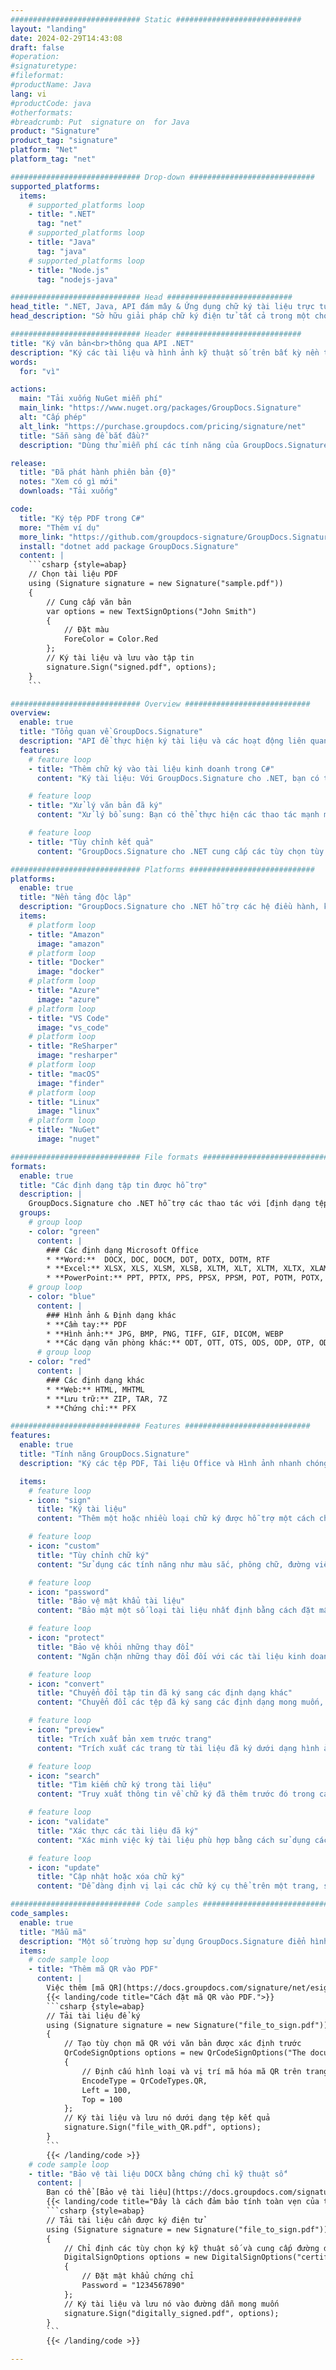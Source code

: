 ```yaml
---
############################# Static ############################
layout: "landing"
date: 2024-02-29T14:43:08
draft: false
#operation: 
#signaturetype: 
#fileformat: 
#productName: Java
lang: vi
#productCode: java
#otherformats: 
#breadcrumb: Put  signature on  for Java
product: "Signature"
product_tag: "signature"
platform: "Net"
platform_tag: "net"

############################# Drop-down ############################
supported_platforms:
  items:
    # supported_platforms loop
    - title: ".NET"
      tag: "net"
    # supported_platforms loop
    - title: "Java"
      tag: "java"
    # supported_platforms loop
    - title: "Node.js"
      tag: "nodejs-java"

############################# Head ############################
head_title: ".NET, Java, API đám mây & Ứng dụng chữ ký tài liệu trực tuyến"
head_description: "Sở hữu giải pháp chữ ký điện tử tất cả trong một cho các ứng dụng .NET, Java và đám mây. Ký các định dạng tài liệu phổ biến trực tuyến bằng tính năng kéo và thả đơn giản"

############################# Header ############################
title: "Ký văn bản<br>thông qua API .NET"
description: "Ký các tài liệu và hình ảnh kỹ thuật số trên bất kỳ nền tảng nào bằng cách sử dụng các giải pháp dựa trên ứng dụng và API linh hoạt của chúng tôi dành cho lập trình viên và người dùng cuối."
words:
  for: "vì"

actions:
  main: "Tải xuống NuGet miễn phí"
  main_link: "https://www.nuget.org/packages/GroupDocs.Signature"
  alt: "Cấp phép"
  alt_link: "https://purchase.groupdocs.com/pricing/signature/net"
  title: "Sẵn sàng để bắt đầu?"
  description: "Dùng thử miễn phí các tính năng của GroupDocs.Signature hoặc yêu cầu giấy phép"

release:
  title: "Đã phát hành phiên bản {0}"
  notes: "Xem có gì mới"
  downloads: "Tải xuống"

code:
  title: "Ký tệp PDF trong C#"
  more: "Thêm ví dụ"
  more_link: "https://github.com/groupdocs-signature/GroupDocs.Signature-for-.NET"
  install: "dotnet add package GroupDocs.Signature"
  content: |
    ```csharp {style=abap}   
    // Chọn tài liệu PDF
    using (Signature signature = new Signature("sample.pdf"))
    {
        // Cung cấp văn bản
        var options = new TextSignOptions("John Smith")
        {
            // Đặt màu
            ForeColor = Color.Red
        };
        // Ký tài liệu và lưu vào tập tin
        signature.Sign("signed.pdf", options);
    }
    ```

############################# Overview ############################
overview:
  enable: true
  title: "Tổng quan về GroupDocs.Signature"
  description: "API để thực hiện ký tài liệu và các hoạt động liên quan trong ứng dụng .NET"
  features:
    # feature loop
    - title: "Thêm chữ ký vào tài liệu kinh doanh trong C#"
      content: "Ký tài liệu: Với GroupDocs.Signature cho .NET, bạn có thể thêm nhiều loại chữ ký khác nhau, chẳng hạn như văn bản, hình ảnh, mã vạch và chứng chỉ kỹ thuật số vào tài liệu PDF và Office. API này cho phép bạn ký tài liệu của mình với hầu hết mọi loại dữ liệu, bao gồm cả siêu dữ liệu ẩn."

    # feature loop
    - title: "Xử lý văn bản đã ký"
      content: "Xử lý bổ sung: Bạn có thể thực hiện các thao tác mạnh mẽ trên các tài liệu đã ký bằng GroupDocs.Signature. Điều này bao gồm tìm kiếm chữ ký hiện có trong tài liệu kinh doanh và xác minh chúng bằng các tiêu chí cụ thể. Ngoài ra, bạn có thể truy xuất thông tin tài liệu và xem trước các trang thông qua API .NET này."

    # feature loop
    - title: "Tùy chỉnh kết quả"
      content: "GroupDocs.Signature cho .NET cung cấp các tùy chọn tùy chỉnh mở rộng. Bạn có thể định vị chính xác chữ ký ở bất kỳ đâu trên trang tài liệu và điều chỉnh giao diện của chúng bằng nhiều cài đặt khác nhau. Hơn nữa, API này hỗ trợ lưu các tài liệu đã xử lý ở nhiều định dạng được hỗ trợ."

############################# Platforms ############################
platforms:
  enable: true
  title: "Nền tảng độc lập"
  description: "GroupDocs.Signature cho .NET hỗ trợ các hệ điều hành, khung và trình quản lý gói sau"
  items:
    # platform loop
    - title: "Amazon"
      image: "amazon"
    # platform loop
    - title: "Docker"
      image: "docker"
    # platform loop
    - title: "Azure"
      image: "azure"
    # platform loop
    - title: "VS Code"
      image: "vs_code"
    # platform loop
    - title: "ReSharper"
      image: "resharper"
    # platform loop
    - title: "macOS"
      image: "finder"
    # platform loop
    - title: "Linux"
      image: "linux"
    # platform loop
    - title: "NuGet"
      image: "nuget"

############################# File formats ############################
formats:
  enable: true
  title: "Các định dạng tập tin được hỗ trợ"
  description: |
    GroupDocs.Signature cho .NET hỗ trợ các thao tác với [định dạng tệp](https://docs.groupdocs.com/signature/net/supported-document-formats/) sau.
  groups:
    # group loop
    - color: "green"
      content: |
        ### Các định dạng Microsoft Office
        * **Word:**  DOCX, DOC, DOCM, DOT, DOTX, DOTM, RTF
        * **Excel:** XLSX, XLS, XLSM, XLSB, XLTM, XLT, XLTM, XLTX, XLAM, SXC, SpreadsheetML
        * **PowerPoint:** PPT, PPTX, PPS, PPSX, PPSM, POT, POTM, POTX, PPTM
    # group loop
    - color: "blue"
      content: |
        ### Hình ảnh & Định dạng khác
        * **Cầm tay:** PDF
        * **Hình ảnh:** JPG, BMP, PNG, TIFF, GIF, DICOM, WEBP
        * **Các dạng văn phòng khác:** ODT, OTT, OTS, ODS, ODP, OTP, ODG
      # group loop
    - color: "red"
      content: |
        ### Các định dạng khác
        * **Web:** HTML, MHTML
        * **Lưu trữ:** ZIP, TAR, 7Z
        * **Chứng chỉ:** PFX

############################# Features ############################
features:
  enable: true
  title: "Tính năng GroupDocs.Signature"
  description: "Ký các tệp PDF, Tài liệu Office và Hình ảnh nhanh chóng và chính xác"

  items:
    # feature loop
    - icon: "sign"
      title: "Ký tài liệu"
      content: "Thêm một hoặc nhiều loại chữ ký được hỗ trợ một cách chính xác tại bất kỳ vị trí nào được chỉ định trên tài liệu kinh doanh."

    # feature loop
    - icon: "custom"
      title: "Tùy chỉnh chữ ký"
      content: "Sử dụng các tính năng như màu sắc, phông chữ, đường viền, xoay, v.v. để định cấu hình giao diện của chữ ký."

    # feature loop
    - icon: "password"
      title: "Bảo vệ mật khẩu tài liệu"
      content: "Bảo mật một số loại tài liệu nhất định bằng cách đặt mật khẩu sau khi ký."

    # feature loop
    - icon: "protect"
      title: "Bảo vệ khỏi những thay đổi"
      content: "Ngăn chặn những thay đổi đối với các tài liệu kinh doanh quan trọng sau khi thêm chữ ký bằng chứng chỉ số."

    # feature loop
    - icon: "convert"
      title: "Chuyển đổi tập tin đã ký sang các định dạng khác"
      content: "Chuyển đổi các tệp đã ký sang các định dạng mong muốn, chẳng hạn như lưu tài liệu Word dưới dạng PDF."

    # feature loop
    - icon: "preview"
      title: "Trích xuất bản xem trước trang"
      content: "Trích xuất các trang từ tài liệu đã ký dưới dạng hình ảnh riêng lẻ để xử lý trong tương lai."

    # feature loop
    - icon: "search"
      title: "Tìm kiếm chữ ký trong tài liệu"
      content: "Truy xuất thông tin về chữ ký đã thêm trước đó trong các tài liệu cụ thể."

    # feature loop
    - icon: "validate"
      title: "Xác thực các tài liệu đã ký"
      content: "Xác minh việc ký tài liệu phù hợp bằng cách sử dụng các tính năng xác thực."

    # feature loop
    - icon: "update"
      title: "Cập nhật hoặc xóa chữ ký"
      content: "Dễ dàng định vị lại các chữ ký cụ thể trên một trang, sửa đổi văn bản hoặc xóa chúng mà không gặp bất kỳ sự cố nào."

############################# Code samples ############################
code_samples:
  enable: true
  title: "Mẫu mã"
  description: "Một số trường hợp sử dụng GroupDocs.Signature điển hình cho các hoạt động .NET"
  items:
    # code sample loop
    - title: "Thêm mã QR vào PDF"
      content: |
        Việc thêm [mã QR](https://docs.groupdocs.com/signature/net/esign-document-with-qr-code-signature/) vào các trang cụ thể của tài liệu PDF có thể nâng cao quy trình kinh doanh. Dưới đây là ví dụ về cách thêm mã QR bằng GroupDocs.Signature.
        {{< landing/code title="Cách đặt mã QR vào PDF.">}}
        ```csharp {style=abap}
        // Tải tài liệu để ký
        using (Signature signature = new Signature("file_to_sign.pdf"))
        {
            // Tạo tùy chọn mã QR với văn bản được xác định trước
            QrCodeSignOptions options = new QrCodeSignOptions("The document is approved by John Smith")
            {
                // Định cấu hình loại và vị trí mã hóa mã QR trên trang
                EncodeType = QrCodeTypes.QR,
                Left = 100,
                Top = 100
            };
            // Ký tài liệu và lưu nó dưới dạng tệp kết quả
            signature.Sign("file_with_QR.pdf", options);
        }
        ```
        {{< /landing/code >}}
    # code sample loop
    - title: "Bảo vệ tài liệu DOCX bằng chứng chỉ kỹ thuật số"
      content: |
        Bạn có thể [Bảo vệ tài liệu](https://docs.groupdocs.com/signature/net/esign-document-with-digital-signature/) bằng chữ ký cá nhân hoặc công ty được lưu trữ dưới dạng chứng chỉ kỹ thuật số. Những tài liệu được bảo vệ như vậy không thể được sửa đổi nếu không làm mất hiệu lực chữ ký.
        {{< landing/code title="Đây là cách đảm bảo tính toàn vẹn của tài liệu.">}}
        ```csharp {style=abap}   
        // Tải tài liệu cần được ký điện tử
        using (Signature signature = new Signature("file_to_sign.pdf"))
        {
            // Chỉ định các tùy chọn ký kỹ thuật số và cung cấp đường dẫn đến tệp chứng chỉ
            DigitalSignOptions options = new DigitalSignOptions("certificate.pfx")
            {
                // Đặt mật khẩu chứng chỉ
                Password = "1234567890"
            };
            // Ký tài liệu và lưu nó vào đường dẫn mong muốn
            signature.Sign("digitally_signed.pdf", options);
        }
        ```
        {{< /landing/code >}}

---
```

